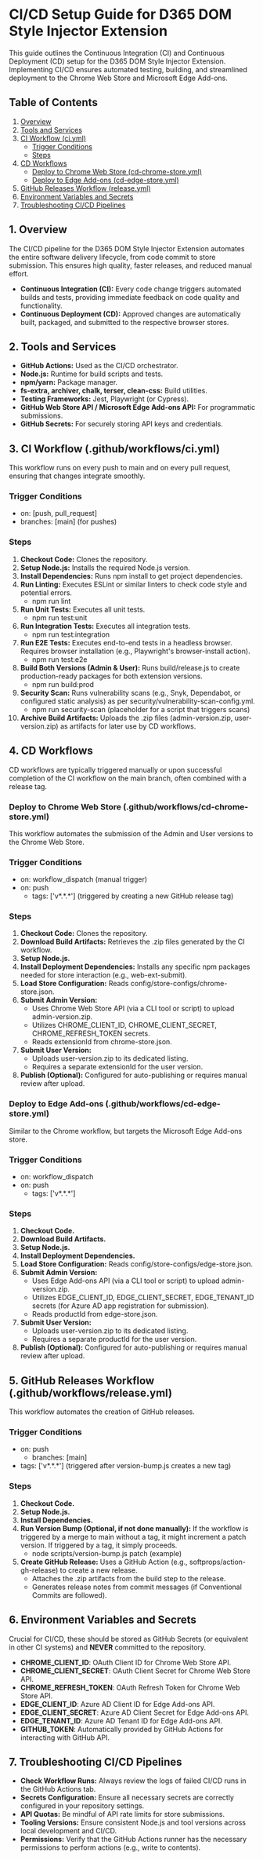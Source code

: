 # **CI/CD Setup Guide for D365 DOM Style Injector Extension**

This guide outlines the Continuous Integration (CI) and Continuous Deployment (CD) setup for the D365 DOM Style Injector Extension. Implementing CI/CD ensures automated testing, building, and streamlined deployment to the Chrome Web Store and Microsoft Edge Add-ons.

## **Table of Contents**

1. [Overview](#bookmark=id.lj0kje9t80d6)  
2. [Tools and Services](#bookmark=id.v7x09w3apuq1)  
3. [CI Workflow (ci.yml)](#bookmark=id.5f02xod73t7k)  
   * [Trigger Conditions](#bookmark=id.9hzb3efwtjyw)  
   * [Steps](#bookmark=id.bwxsd5mrbk99)  
4. [CD Workflows](#bookmark=id.svwxux2qkv9k)  
   * [Deploy to Chrome Web Store (cd-chrome-store.yml)](#bookmark=id.9yi6uusf7l6e)  
   * [Deploy to Edge Add-ons (cd-edge-store.yml)](#bookmark=id.iykrecpjmlg7)  
5. [GitHub Releases Workflow (release.yml)](#bookmark=id.5q5ufspwyl02)  
6. [Environment Variables and Secrets](#bookmark=id.wvxhybxu06m1)  
7. [Troubleshooting CI/CD Pipelines](#bookmark=id.heodyrxlm4mc)

## **1\. Overview**

The CI/CD pipeline for the D365 DOM Style Injector Extension automates the entire software delivery lifecycle, from code commit to store submission. This ensures high quality, faster releases, and reduced manual effort.

* **Continuous Integration (CI):** Every code change triggers automated builds and tests, providing immediate feedback on code quality and functionality.  
* **Continuous Deployment (CD):** Approved changes are automatically built, packaged, and submitted to the respective browser stores.

## **2\. Tools and Services**

* **GitHub Actions:** Used as the CI/CD orchestrator.  
* **Node.js:** Runtime for build scripts and tests.  
* **npm/yarn:** Package manager.  
* **fs-extra, archiver, chalk, terser, clean-css:** Build utilities.  
* **Testing Frameworks:** Jest, Playwright (or Cypress).  
* **GitHub Web Store API / Microsoft Edge Add-ons API:** For programmatic submissions.  
* **GitHub Secrets:** For securely storing API keys and credentials.

## **3\. CI Workflow (.github/workflows/ci.yml)**

This workflow runs on every push to main and on every pull request, ensuring that changes integrate smoothly.

### **Trigger Conditions**

* on: \[push, pull\_request\]  
* branches: \[main\] (for pushes)

### **Steps**

1. **Checkout Code:** Clones the repository.  
2. **Setup Node.js:** Installs the required Node.js version.  
3. **Install Dependencies:** Runs npm install to get project dependencies.  
4. **Run Linting:** Executes ESLint or similar linters to check code style and potential errors.  
   * npm run lint  
5. **Run Unit Tests:** Executes all unit tests.  
   * npm run test:unit  
6. **Run Integration Tests:** Executes all integration tests.  
   * npm run test:integration  
7. **Run E2E Tests:** Executes end-to-end tests in a headless browser. Requires browser installation (e.g., Playwright's browser-install action).  
   * npm run test:e2e  
8. **Build Both Versions (Admin & User):** Runs build/release.js to create production-ready packages for both extension versions.  
   * npm run build:prod  
9. **Security Scan:** Runs vulnerability scans (e.g., Snyk, Dependabot, or configured static analysis) as per security/vulnerability-scan-config.yml.  
   * npm run security-scan (placeholder for a script that triggers scans)  
10. **Archive Build Artifacts:** Uploads the .zip files (admin-version.zip, user-version.zip) as artifacts for later use by CD workflows.

## **4\. CD Workflows**

CD workflows are typically triggered manually or upon successful completion of the CI workflow on the main branch, often combined with a release tag.

### **Deploy to Chrome Web Store (.github/workflows/cd-chrome-store.yml)**

This workflow automates the submission of the Admin and User versions to the Chrome Web Store.

### **Trigger Conditions**

* on: workflow\_dispatch (manual trigger)  
* on: push  
  * tags: \['v\*.\*.\*'\] (triggered by creating a new GitHub release tag)

### **Steps**

1. **Checkout Code:** Clones the repository.  
2. **Download Build Artifacts:** Retrieves the .zip files generated by the CI workflow.  
3. **Setup Node.js.**  
4. **Install Deployment Dependencies:** Installs any specific npm packages needed for store interaction (e.g., web-ext-submit).  
5. **Load Store Configuration:** Reads config/store-configs/chrome-store.json.  
6. **Submit Admin Version:**  
   * Uses Chrome Web Store API (via a CLI tool or script) to upload admin-version.zip.  
   * Utilizes CHROME\_CLIENT\_ID, CHROME\_CLIENT\_SECRET, CHROME\_REFRESH\_TOKEN secrets.  
   * Reads extensionId from chrome-store.json.  
7. **Submit User Version:**  
   * Uploads user-version.zip to its dedicated listing.  
   * Requires a separate extensionId for the user version.  
8. **Publish (Optional):** Configured for auto-publishing or requires manual review after upload.

### **Deploy to Edge Add-ons (.github/workflows/cd-edge-store.yml)**

Similar to the Chrome workflow, but targets the Microsoft Edge Add-ons store.

### **Trigger Conditions**

* on: workflow\_dispatch  
* on: push  
  * tags: \['v\*.\*.\*'\]

### **Steps**

1. **Checkout Code.**  
2. **Download Build Artifacts.**  
3. **Setup Node.js.**  
4. **Install Deployment Dependencies.**  
5. **Load Store Configuration:** Reads config/store-configs/edge-store.json.  
6. **Submit Admin Version:**  
   * Uses Edge Add-ons API (via a CLI tool or script) to upload admin-version.zip.  
   * Utilizes EDGE\_CLIENT\_ID, EDGE\_CLIENT\_SECRET, EDGE\_TENANT\_ID secrets (for Azure AD app registration for submission).  
   * Reads productId from edge-store.json.  
7. **Submit User Version:**  
   * Uploads user-version.zip to its dedicated listing.  
   * Requires a separate productId for the user version.  
8. **Publish (Optional):** Configured for auto-publishing or requires manual review after upload.

## **5\. GitHub Releases Workflow (.github/workflows/release.yml)**

This workflow automates the creation of GitHub releases.

### **Trigger Conditions**

* on: push  
  * branches: \[main\]  
* tags: \['v\*.\*.\*'\] (triggered after version-bump.js creates a new tag)

### **Steps**

1. **Checkout Code.**  
2. **Setup Node.js.**  
3. **Install Dependencies.**  
4. **Run Version Bump (Optional, if not done manually):** If the workflow is triggered by a merge to main without a tag, it might increment a patch version. If triggered by a tag, it simply proceeds.  
   * node scripts/version-bump.js patch (example)  
5. **Create GitHub Release:** Uses a GitHub Action (e.g., softprops/action-gh-release) to create a new release.  
   * Attaches the .zip artifacts from the build step to the release.  
   * Generates release notes from commit messages (if Conventional Commits are followed).

## **6\. Environment Variables and Secrets**

Crucial for CI/CD, these should be stored as GitHub Secrets (or equivalent in other CI systems) and **NEVER** committed to the repository.

* **CHROME\_CLIENT\_ID**: OAuth Client ID for Chrome Web Store API.  
* **CHROME\_CLIENT\_SECRET**: OAuth Client Secret for Chrome Web Store API.  
* **CHROME\_REFRESH\_TOKEN**: OAuth Refresh Token for Chrome Web Store API.  
* **EDGE\_CLIENT\_ID**: Azure AD Client ID for Edge Add-ons API.  
* **EDGE\_CLIENT\_SECRET**: Azure AD Client Secret for Edge Add-ons API.  
* **EDGE\_TENANT\_ID**: Azure AD Tenant ID for Edge Add-ons API.  
* **GITHUB\_TOKEN**: Automatically provided by GitHub Actions for interacting with GitHub API.

## **7\. Troubleshooting CI/CD Pipelines**

* **Check Workflow Runs:** Always review the logs of failed CI/CD runs in the GitHub Actions tab.  
* **Secrets Configuration:** Ensure all necessary secrets are correctly configured in your repository settings.  
* **API Quotas:** Be mindful of API rate limits for store submissions.  
* **Tooling Versions:** Ensure consistent Node.js and tool versions across local development and CI/CD.  
* **Permissions:** Verify that the GitHub Actions runner has the necessary permissions to perform actions (e.g., write to contents).